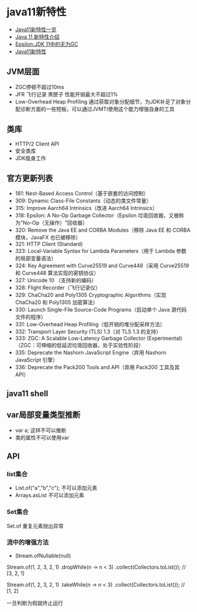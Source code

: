 # java11新特性

* [Java11新特性一览](https://blog.csdn.net/zyj1051574045/article/details/123618412)
* [Java 11 新特性介绍](https://blog.csdn.net/weixin_30478757/article/details/97338306)
* [Epsilon:JDK 11中的无为GC](https://juejin.cn/post/6844904017248681991)
* [Java11新特性](https://www.jianshu.com/p/a76d735f29fe)

## JVM层面

* ZGC停顿不超过10ms
* JFR 飞行记录 黑匣子 性能开销最大不超过1%
* Low-Overhead Heap Profiling 通过获取对象分配细节，为JDK补足了对象分配诊断方面的一些短板，可以通过JVMTI使用这个能力增强自身的工具

## 类库

* HTTP/2 Client API
* 安全类库
* JDK瘦身工作

## 官方更新列表

* 181: Nest-Based Access Control（基于嵌套的访问控制）
* 309: Dynamic Class-File Constants（动态的类文件常量）
* 315: Improve Aarch64 Intrinsics（改进 Aarch64 Intrinsics）
* 318: Epsilon: A No-Op Garbage Collector（Epsilon 垃圾回收器，又被称为"No-Op（无操作）"回收器）
* 320: Remove the Java EE and CORBA Modules（移除 Java EE 和 CORBA 模块，JavaFX 也已被移除）
* 321: HTTP Client (Standard)
* 323: Local-Variable Syntax for Lambda Parameters（用于 Lambda 参数的局部变量语法）
* 324: Key Agreement with Curve25519 and Curve448（采用 Curve25519 和 Curve448 算法实现的密钥协议）
* 327: Unicode 10 （支持新的编码）
* 328: Flight Recorder（飞行记录仪）
* 329: ChaCha20 and Poly1305 Cryptographic Algorithms（实现 ChaCha20 和 Poly1305 加密算法）
* 330: Launch Single-File Source-Code Programs（启动单个 Java 源代码文件的程序）
* 331: Low-Overhead Heap Profiling（低开销的堆分配采样方法）
* 332: Transport Layer Security (TLS) 1.3（对 TLS 1.3 的支持）
* 333: ZGC: A Scalable Low-Latency Garbage Collector (Experimental)（ZGC：可伸缩的低延迟垃圾回收器，处于实验性阶段）
* 335: Deprecate the Nashorn JavaScript Engine（弃用 Nashorn JavaScript 引擎）
* 336: Deprecate the Pack200 Tools and API（弃用 Pack200 工具及其 API）

## java11 shell

## var局部变量类型推断

* var a; 这样不可以推断
* 类的属性不可以使用var

## API

### list集合

* List.of("a","b","c"); 不可以添加元素
* Arrays.asList 不可以添加元素

### Set集合

Set.of 重复元素抛出异常

### 流中的增强方法

* Stream.ofNullable(null) 

Stream.of(1, 2, 3, 2, 1)
.dropWhile(n -> n < 3)
.collect(Collectors.toList());  // [3, 2, 1]

Stream.of(1, 2, 3, 2, 1)
.takeWhile(n -> n < 3)
.collect(Collectors.toList());  // [1, 2]

一旦判断为假就终止运行

